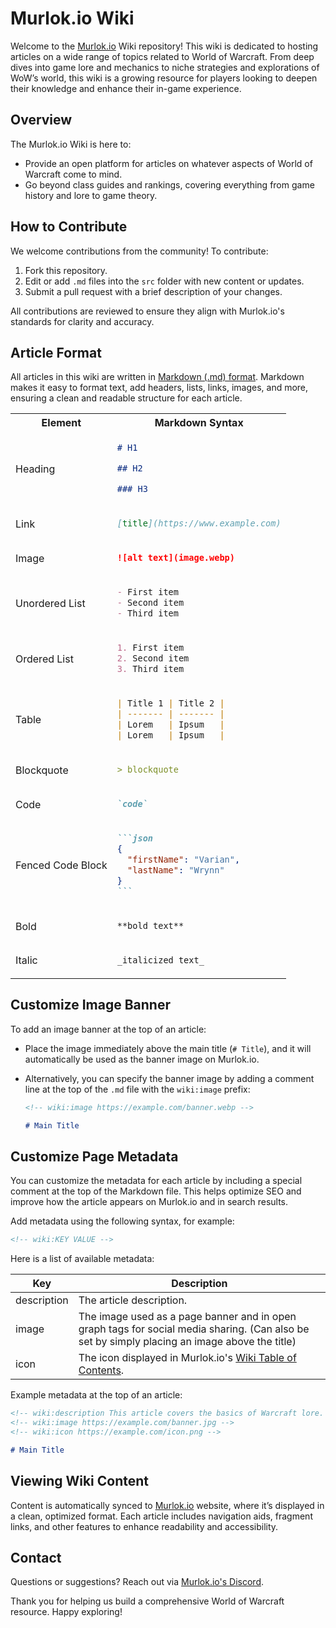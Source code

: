 # Murlok.io Wiki

Welcome to the [Murlok.io](https://murlok.io) Wiki repository! This wiki is dedicated to hosting articles on a wide range of topics related to World of Warcraft. From deep dives into game lore and mechanics to niche strategies and explorations of WoW’s world, this wiki is a growing resource for players looking to deepen their knowledge and enhance their in-game experience.

## Overview

The Murlok.io Wiki is here to:

- Provide an open platform for articles on whatever aspects of World of Warcraft come to mind.
- Go beyond class guides and rankings, covering everything from game history and lore to game theory.

## How to Contribute

We welcome contributions from the community! To contribute:

1. Fork this repository.
2. Edit or add `.md` files into the `src` folder with new content or updates.
3. Submit a pull request with a brief description of your changes.

All contributions are reviewed to ensure they align with Murlok.io's standards for clarity and accuracy.

## Article Format

All articles in this wiki are written in [Markdown (.md) format](https://www.markdownguide.org). Markdown makes it easy to format text, add headers, lists, links, images, and more, ensuring a clean and readable structure for each article.

<table>
<tr>
<th>Element</th>
<th>Markdown Syntax</th>
</tr>
<tr>
<td>Heading</td>
<td>

```md
# H1

## H2

### H3
```

</td>
</tr>
<tr>
<td>Link</td>
<td>

```md
[title](https://www.example.com)
```

</td>
</tr>
<tr>
<td>Image</td>
<td>

```md
![alt text](image.webp)
```

</td>
</tr>
<tr>
<td>Unordered List</td>
<td>

```md
- First item
- Second item
- Third item
```

</td>
</tr>
<tr>
<td>Ordered List</td>
<td>

```md
1. First item
2. Second item
3. Third item
```

</td>
</tr>
</tr>
<tr>
<td>Table</td>
<td>

```md
| Title 1 | Title 2 |
| ------- | ------- |
| Lorem   | Ipsum   |
| Lorem   | Ipsum   |
```

</td>
</tr>
<tr>
<td>Blockquote</td>
<td>

```md
> blockquote
```

</td>
</tr>
<tr>
<td>Code</td>
<td>

```md
`code`
```

</td>
</tr>
</tr>
<tr>
<td>Fenced Code Block</td>
<td>

````md
```json
{
  "firstName": "Varian",
  "lastName": "Wrynn"
}
```
````

</td>
</tr>
<tr>
<td>Bold</td>
<td>

```md
**bold text**
```

</td>
</tr>
<tr>
<td>Italic</td>
<td>

```md
_italicized text_
```

</td>
</tr>
</table>

## Customize Image Banner

To add an image banner at the top of an article:

- Place the image immediately above the main title (`# Title`), and it will automatically be used as the banner image on Murlok.io.
- Alternatively, you can specify the banner image by adding a comment line at the top of the `.md` file with the `wiki:image` prefix:

  ```md
  <!-- wiki:image https://example.com/banner.webp -->

  # Main Title
  ```

## Customize Page Metadata

You can customize the metadata for each article by including a special comment at the top of the Markdown file. This helps optimize SEO and improve how the article appears on Murlok.io and in search results.

Add metadata using the following syntax, for example:

```markdown
<!-- wiki:KEY VALUE -->
```

Here is a list of available metadata:

| Key         | Description                                                                                                                                   |
| ----------- | --------------------------------------------------------------------------------------------------------------------------------------------- |
| description | The article description.                                                                                                                      |
| image       | The image used as a page banner and in open graph tags for social media sharing. (Can also be set by simply placing an image above the title) |
| icon        | The icon displayed in Murlok.io's [Wiki Table of Contents](https://murlok.io/wiki).                                                           |

Example metadata at the top of an article:

```markdown
<!-- wiki:description This article covers the basics of Warcraft lore. -->
<!-- wiki:image https://example.com/banner.jpg -->
<!-- wiki:icon https://example.com/icon.png -->

# Main Title
```

## Viewing Wiki Content

Content is automatically synced to [Murlok.io](https://murlok.io) website, where it’s displayed in a clean, optimized format. Each article includes navigation aids, fragment links, and other features to enhance readability and accessibility.

## Contact

Questions or suggestions? Reach out via [Murlok.io's Discord](https://discord.gg/daFKqeZxfD).

Thank you for helping us build a comprehensive World of Warcraft resource. Happy exploring!

